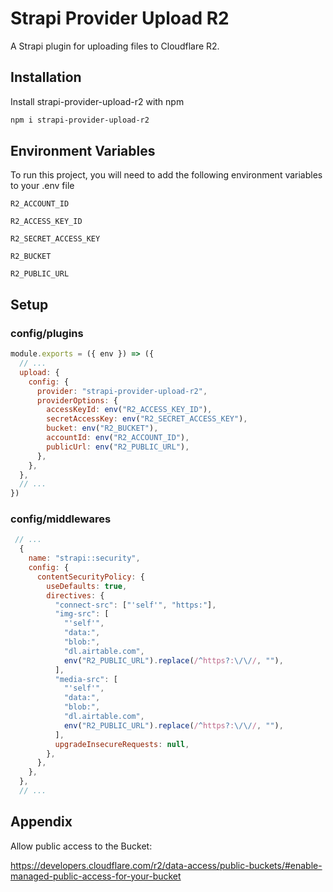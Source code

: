 
# Strapi Provider Upload R2

A Strapi plugin for uploading files to Cloudflare R2.


## Installation

Install strapi-provider-upload-r2 with npm

```bash
npm i strapi-provider-upload-r2
```
    
## Environment Variables

To run this project, you will need to add the following environment variables to your .env file

`R2_ACCOUNT_ID`

`R2_ACCESS_KEY_ID`

`R2_SECRET_ACCESS_KEY`

`R2_BUCKET`

`R2_PUBLIC_URL`


## Setup

### config/plugins

```javascript
module.exports = ({ env }) => ({
  // ...
  upload: {
    config: {
      provider: "strapi-provider-upload-r2",
      providerOptions: {
        accessKeyId: env("R2_ACCESS_KEY_ID"),
        secretAccessKey: env("R2_SECRET_ACCESS_KEY"),
        bucket: env("R2_BUCKET"),
        accountId: env("R2_ACCOUNT_ID"),
        publicUrl: env("R2_PUBLIC_URL"),
      },
    },
  },
  // ...
})
```

### config/middlewares
```javascript
 // ...
  {
    name: "strapi::security",
    config: {
      contentSecurityPolicy: {
        useDefaults: true,
        directives: {
          "connect-src": ["'self'", "https:"],
          "img-src": [
            "'self'",
            "data:",
            "blob:",
            "dl.airtable.com",
            env("R2_PUBLIC_URL").replace(/^https?:\/\//, ""),
          ],
          "media-src": [
            "'self'",
            "data:",
            "blob:",
            "dl.airtable.com",
            env("R2_PUBLIC_URL").replace(/^https?:\/\//, ""),
          ],
          upgradeInsecureRequests: null,
        },
      },
    },
  },
  // ...
```



## Appendix

Allow public access to the Bucket:

https://developers.cloudflare.com/r2/data-access/public-buckets/#enable-managed-public-access-for-your-bucket

